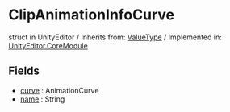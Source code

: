 # ClipAnimationInfoCurve
struct in UnityEditor
 / Inherits from: <a href="https://docs.unity3d.com/6000.0/Documentation/ScriptReference/ValueType.html" target="_blank">ValueType</a> / Implemented in: <a href="https://docs.unity3d.com/6000.0/Documentation/ScriptReference/UnityEditor.CoreModule.html" target="_blank">UnityEditor.CoreModule</a>
## Fields
- <a href="https://docs.unity3d.com/6000.0/Documentation/ScriptReference/ClipAnimationInfoCurve-curve.html" target="_blank">curve</a> : AnimationCurve
- <a href="https://docs.unity3d.com/6000.0/Documentation/ScriptReference/ClipAnimationInfoCurve-name.html" target="_blank">name</a> : String
